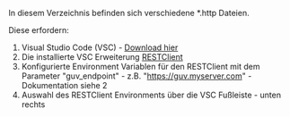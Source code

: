 In diesem Verzeichnis befinden sich verschiedene *.http Dateien. 

Diese erfordern:
1. Visual Studio Code (VSC) - [Download hier](https://code.visualstudio.com/download)
2. Die installierte VSC Erweiterung [RESTClient](https://marketplace.visualstudio.com/items?itemName=humao.rest-client)
3. Konfigurierte Environment Variablen für den RESTClient mit dem Parameter "guv_endpoint" - z.B. "https://guv.myserver.com" - Dokumentation siehe 2 
4. Auswahl des RESTClient Environments über die VSC Fußleiste - unten rechts
